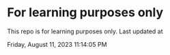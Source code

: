 # For learning purposes only
This repo is for learning purposes only.
Last updated at

Friday, August 11, 2023 11:14:05 PM

